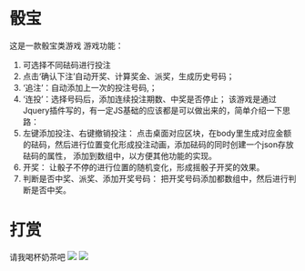 # 骰宝
这是一款骰宝类游戏
游戏功能：
1. 可选择不同砝码进行投注
2. 点击‘确认下注’自动开奖、计算奖金、派奖，生成历史号码；
3. ‘追注’：自动添加上一次的投注号码,；
4. ‘连投’：选择号码后，添加连续投注期数、中奖是否停止；
该游戏是通过Jquery插件写的，有一定JS基础的应该都是可以做出来的，简单介绍一下思路：
1. 左键添加投注、右键撤销投注：
点击桌面对应区块，在body里生成对应金额的砝码，然后进行位置变化形成投注动画，添加砝码的同时创建一个json存放砝码的属性， 添加到数组中，以方便其他功能的实现。
2. 开奖：
让骰子不停的进行位置的随机变化，形成摇骰子开奖的效果。
3. 判断是否中奖、派奖、添加开奖号码：
把开奖号码添加都数组中，然后进行判断是否中奖。
# 打赏
请我喝杯奶茶吧
<img src="https://leeseean.github.io/source-zone/zfb.jpg" />
<img src="https://leeseean.github.io/source-zone/wx.png" />
